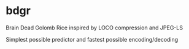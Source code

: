 # bdgr
Brain Dead Golomb Rice inspired by LOCO compression and JPEG-LS

Simplest possible predictor and fastest possible encoding/decoding
